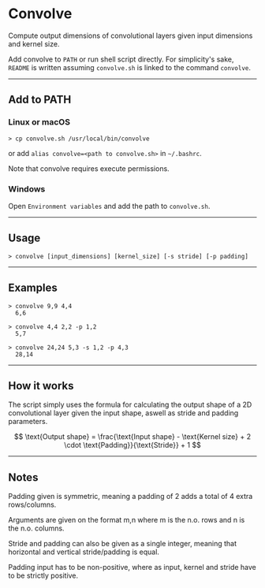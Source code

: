 # Convolve
Compute output dimensions of convolutional layers given input dimensions and kernel size.

Add convolve to `PATH` or run shell script directly. For simplicity's sake, `README` is written assuming `convolve.sh` is linked to the command `convolve`.

------------

## Add to PATH

### Linux or macOS

```
> cp convolve.sh /usr/local/bin/convolve
```

or add `alias convolve=<path to convolve.sh>` in `~/.bashrc`.

Note that convolve requires execute permissions.

### Windows

Open `Environment variables` and add the path to `convolve.sh`.

------------

## Usage

```> convolve [input_dimensions] [kernel_size] [-s stride] [-p padding]```

------------

## Examples

```
> convolve 9,9 4,4
  6,6
```

```
> convolve 4,4 2,2 -p 1,2
  5,7
```

```
> convolve 24,24 5,3 -s 1,2 -p 4,3
  28,14
```

------------

## How it works

The script simply uses the formula for calculating the output shape of a 2D convolutional layer given the input shape, aswell as stride and padding parameters.

$$ \text{Output shape} = \frac{\text{Input shape} - \text{Kernel size} + 2 \cdot \text{Padding}}{\text{Stride}} + 1 $$

------------

## Notes
Padding given is symmetric, meaning a padding of 2 adds a total of 4 extra rows/columns.

Arguments are given on the format m,n where m is the n.o. rows and n is the n.o. columns.

Stride and padding can also be given as a single integer, meaning that horizontal and vertical stride/padding is equal.

Padding input has to be non-positive, where as input, kernel and stride have to be strictly positive.